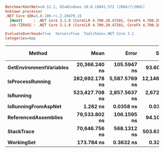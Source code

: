 ``` ini

BenchmarkDotNet=v0.12.1, OS=Windows 10.0.19041.572 (2004/?/20H1)
Unknown processor
.NET Core SDK=5.0.100-rc.2.20479.15
  [Host]     : .NET Core 3.1.9 (CoreCLR 4.700.20.47201, CoreFX 4.700.20.47203), X64 RyuJIT
  Job-TZRVGS : .NET Core 3.1.9 (CoreCLR 4.700.20.47201, CoreFX 4.700.20.47203), X64 RyuJIT

EvaluateOverhead=True  Server=True  Toolchain=.NET Core 3.1  
Categories=App  

```
|                  Method |           Mean |         Error |         StdDev |   Gen 0 |  Gen 1 | Gen 2 | Allocated |
|------------------------ |---------------:|--------------:|---------------:|--------:|-------:|------:|----------:|
| **GetEnvironmentVariables** |  **20,366.240 ns** |   **105.5947 ns** |     **93.6070 ns** |  **1.3733** |      **-** |     **-** |   **13160 B** |
|        **IsProcessRunning** | **282,692.178 ns** | **5,587.5769 ns** | **12,146.9324 ns** | **11.2305** | **0.9766** |     **-** |  **107649 B** |
|               **IsRunning** | **523,427.708 ns** | **2,857.5637 ns** |  **2,672.9668 ns** | **11.7188** | **0.9766** |     **-** |  **111945 B** |
|     **IsRunningFromAspNet** |       **1.282 ns** |     **0.0358 ns** |      **0.0335 ns** |       **-** |      **-** |     **-** |         **-** |
|    **ReferencedAssemblies** |  **79,533.802 ns** |   **106.1595 ns** |     **94.1076 ns** |  **3.4180** |      **-** |     **-** |   **32424 B** |
|              **StackTrace** |  **70,646.756 ns** |   **568.1312 ns** |    **503.6335 ns** |  **2.1973** |      **-** |     **-** |   **21095 B** |
|              **WorkingSet** |     **173.784 ns** |     **0.3632 ns** |      **0.3220 ns** |       **-** |      **-** |     **-** |         **-** |

